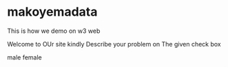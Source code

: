 # makoyemadata
<html>
<head></head>
<body>
<p>This is how we demo on w3 web</p>
  <p>Welcome to OUr site kindly Describe your problem on The given check box</p>
  <radio>male</radio>
  <radio>female</radio>
</body>
</html>
